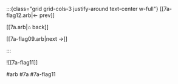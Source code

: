 :::{class="grid grid-cols-3 justify-around text-center w-full"}
[[7a-flag12.arb|← prev]]

[[7a.arb|⌂ back]]

[[7a-flag09.arb|next →]]

:::

![[7a-flag11]]

#arb #7a #7a-flag11

